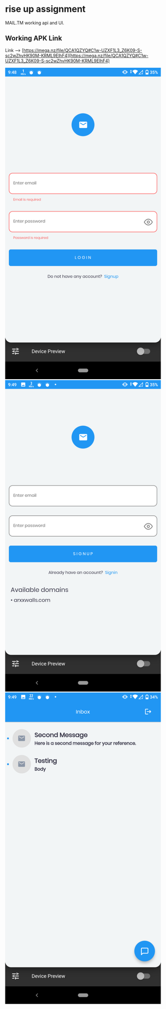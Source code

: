 # rise up assignment

MAIL.TM working api and UI.

## Working APK Link
Link --> [https://mega.nz/file/QCA1QZYQ#C1w-UZXF1L3_Z6K09-S-sc2wZhvHK90M-KRML9ElhF4](https://mega.nz/file/QCA1QZYQ#C1w-UZXF1L3_Z6K09-S-sc2wZhvHK90M-KRML9ElhF4)


![alt text](https://github.com/Sayed-Siam123/riseup_assignment/blob/master/screenshots/Screenshot_20220723-214846.png)
![alt text](https://github.com/Sayed-Siam123/riseup_assignment/blob/master/screenshots/Screenshot_20220723-214915.png)
![alt text](https://github.com/Sayed-Siam123/riseup_assignment/blob/master/screenshots/Screenshot_20220723-214936.png)